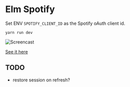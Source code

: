 # Elm Spotify

Set ENV `SPOTIFY_CLIENT_ID` as the Spotify oAuth client id.

```yarn run dev```

![Screencast](https://raw.githubusercontent.com/jimenglish81/elm-spotify/master/spotify.gif)

<a href="http://frail-scarecrow.surge.sh" target="_blank">See it here</a>

## TODO

- restore session on refresh?
